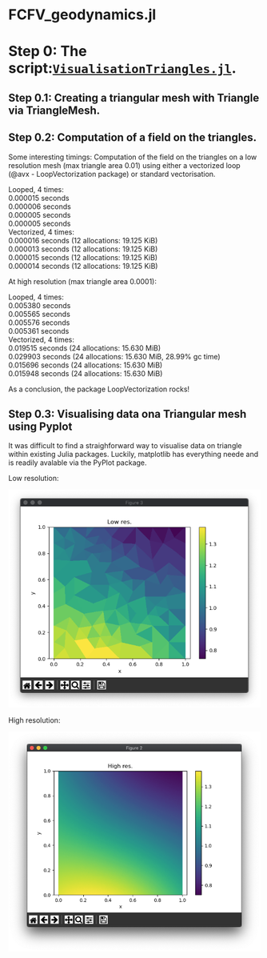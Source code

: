 # FCFV_geodynamics.jl

# Step 0: The script:[`VisualisationTriangles.jl`](VisualisationTriangles.jl).

## Step 0.1: Creating a triangular mesh with Triangle via TriangleMesh.

## Step 0.2: Computation of a field on the triangles.

Some interesting timings:
Computation of the field on the triangles on a low resolution mesh (max triangle area 0.01) using either a vectorized loop (@avx - LoopVectorization package) or standard vectorisation.

Looped, 4 times:<br/>
  0.000015 seconds<br/>
  0.000006 seconds<br/>
  0.000005 seconds<br/>
  0.000005 seconds<br/>
Vectorized, 4 times:<br/>
  0.000016 seconds (12 allocations: 19.125 KiB)<br/>
  0.000013 seconds (12 allocations: 19.125 KiB)<br/>
  0.000015 seconds (12 allocations: 19.125 KiB)<br/>
  0.000014 seconds (12 allocations: 19.125 KiB)<br/>

At high resolution (max triangle area 0.0001):

Looped, 4 times:<br/>
  0.005380 seconds<br/>
  0.005565 seconds<br/>
  0.005576 seconds<br/>
  0.005361 seconds<br/>
Vectorized, 4 times:<br/>
  0.019515 seconds (24 allocations: 15.630 MiB)<br/>
  0.029903 seconds (24 allocations: 15.630 MiB, 28.99% gc time)<br/>
  0.015696 seconds (24 allocations: 15.630 MiB)<br/>
  0.015948 seconds (24 allocations: 15.630 MiB)<br/>

As a conclusion, the package LoopVectorization rocks!

## Step 0.3: Visualising data ona Triangular mesh using Pyplot

It was difficult to find a straighforward way to visualise data on triangle within existing Julia packages. Luckily, matplotlib has everything neede and is readily avalable via the PyPlot package.

Low resolution:<br/>

![](/images/0_LowRes.png)

High resolution:<br/>

![](/images/0_HighRes.png)

